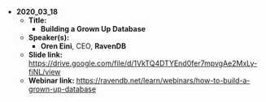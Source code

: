 - **2020_03_18**
  - **Title:**
    - **Building a Grown Up Database**
  - **Speaker(s):**
    - **Oren Eini**, CEO, **RavenDB**
  - **Slide link:**  https://drive.google.com/file/d/1VkTQ4DTYEnd0fer7mpvgAe2MxLy-fiNL/view
  - **Webinar link:**  https://ravendb.net/learn/webinars/how-to-build-a-grown-up-database
